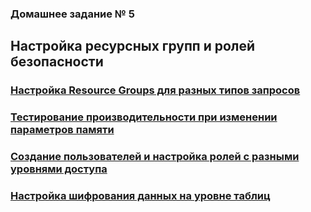 ### Домашнее задание № 5 ###   
## Настройка ресурсных групп и ролей безопасности ##   
     
### [Настройка Resource Groups для разных типов запросов](ResourceGroups.md) ###
### [Тестирование производительности при изменении параметров памяти](PerformanceMemory.md) ###
### [Cоздание пользователей и настройка ролей с разными уровнями доступа](UsersRoles.md) ###
### [Настройка шифрования данных на уровне таблиц](CryptoTables.md) ###

